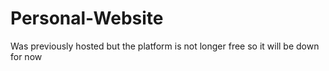 # Personal-Website
Was previously hosted but the platform is not longer free so it will be down for now
